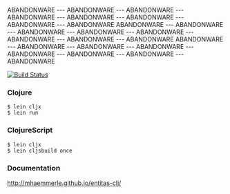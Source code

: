 ABANDONWARE --- ABANDONWARE --- ABANDONWARE --- ABANDONWARE --- ABANDONWARE --- ABANDONWARE --- ABANDONWARE --- ABANDONWARE
ABANDONWARE --- ABANDONWARE --- ABANDONWARE --- ABANDONWARE --- ABANDONWARE --- ABANDONWARE --- ABANDONWARE --- ABANDONWARE
ABANDONWARE --- ABANDONWARE --- ABANDONWARE --- ABANDONWARE --- ABANDONWARE --- ABANDONWARE --- ABANDONWARE --- ABANDONWARE

[![Build Status](https://travis-ci.org/mhaemmerle/entitas-clj.png)](https://travis-ci.org/mhaemmerle/entitas-clj)

### Clojure

    $ lein cljx
    $ lein run


### ClojureScript

    $ lein cljx
    $ lein cljsbuild once
    
### Documentation

http://mhaemmerle.github.io/entitas-clj/
